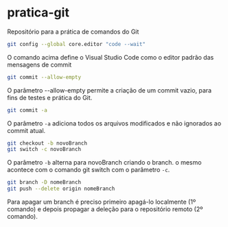 # pratica-git
Repositório para a prática de comandos do Git

~~~bash
git config --global core.editor "code --wait"
~~~
O comando acima define o Visual Studio Code como o editor padrão das mensagens de commit
~~~bash
git commit --allow-empty
~~~
O parâmetro --allow-empty permite a criação de um commit vazio, para fins de testes e prática do Git.
~~~bash
git commit -a 
~~~
O parâmetro `-a` adiciona todos os arquivos modificados e não ignorados ao commit atual.
~~~bash
git checkout -b novoBranch
git switch -c novoBranch
~~~
O parâmetro `-b` alterna para novoBranch criando o branch. o mesmo acontece com o comando git switch com o parâmetro `-c`.
~~~bash
git branch -D nomeBranch
git push --delete origin nomeBranch
~~~
Para apagar um branch é preciso primeiro apagá-lo localmente (1º comando) e depois propagar a deleção para o repositório remoto (2º comando).